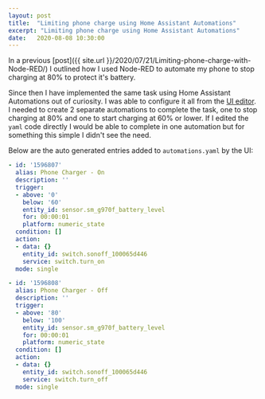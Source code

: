 ```yaml
---
layout: post
title:  "Limiting phone charge using Home Assistant Automations"
excerpt: "Limiting phone charge using Home Assistant Automations"
date:   2020-08-08 10:30:00
---
```


In a previous [post]({{ site.url }}/2020/07/21/Limiting-phone-charge-with-Node-RED/) I outlined how I used Node-RED to automate my phone to stop charging at 80% to protect it's battery.

Since then I have implemented the same task using Home Assistant Automations out of curiosity. I was able to configure it all from the [UI editor](https://www.home-assistant.io/docs/automation/editor/). I needed to create 2 separate automations to complete the task, one to stop charging at 80% and one to start charging at 60% or lower. If I edited the `yaml` code directly I would be able to complete in one automation but for something this simple I didn't see the need.

Below are the auto generated entries added to `automations.yaml` by the UI:

```yaml
- id: '1596807'
  alias: Phone Charger - On
  description: ''
  trigger:
  - above: '0'
    below: '60'
    entity_id: sensor.sm_g970f_battery_level
    for: 00:00:01
    platform: numeric_state
  condition: []
  action:
  - data: {}
    entity_id: switch.sonoff_100065d446
    service: switch.turn_on
  mode: single
```

```yaml  
- id: '1596808'
  alias: Phone Charger - Off
  description: ''
  trigger:
  - above: '80'
    below: '100'
    entity_id: sensor.sm_g970f_battery_level
    for: 00:00:01
    platform: numeric_state
  condition: []
  action:
  - data: {}
    entity_id: switch.sonoff_100065d446
    service: switch.turn_off
  mode: single
```
